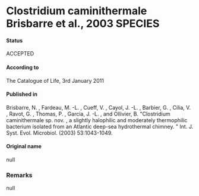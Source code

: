 Clostridium caminithermale Brisbarre et al., 2003 SPECIES
=======

#### Status
ACCEPTED

#### According to
The Catalogue of Life, 3rd January 2011

#### Published in
Brisbarre, N. , Fardeau, M. -L. , Cueff, V. , Cayol, J. -L. , Barbier, G. , Cilia, V. , Ravot, G. , Thomas, P. , Garcia, J. -L. , and Ollivier, B. "Clostridium caminithermale sp. nov. , a slightly halophilic and moderately thermophilic bacterium isolated from an Atlantic deep-sea hydrothermal chimney. " Int. J. Syst. Evol. Microbiol. (2003) 53:1043-1049.

#### Original name
null

### Remarks
null